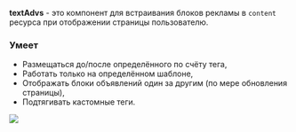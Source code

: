 **textAdvs** - это компонент для встраивания блоков рекламы в `content` ресурса при отображении страницы пользователю.

### Умеет
* Размещаться до/после определённого по счёту тега,
* Работать только на определённом шаблоне,
* Отображать блоки объявлений один за другим (по мере обновления страницы),
* Подтягивать кастомные теги.

![](https://file.modx.pro/files/2/2/d/22d43278a36228c5a54741593ed2f7ed.png)
